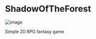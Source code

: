 # ShadowOfTheForest
![image](https://github.com/TheRoxer/ShadowOfTheForest/assets/96958031/1ac5bbe4-b301-4eeb-ab52-ffe4e94cec00)

Simple 2D RPG fantasy game
